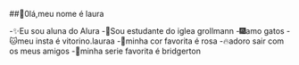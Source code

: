 ##🏅0lá,meu nome é laura 

-✨️Eu sou aluna do Alura 
-🎀Sou estudante do iglea grollmann
-🎆amo gatos
-🐱meu insta é vitorino.lauraa
-🧋minha cor favorita é rosa
-🔥adoro sair com os meus amigos
-🫧minha serie favorita é bridgerton
